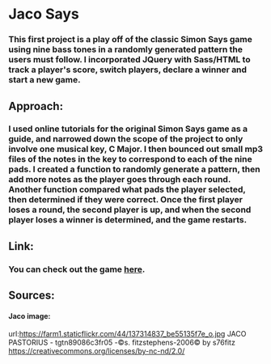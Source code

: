 # Jaco Says
### This first project is a play off of the classic Simon Says game using nine bass tones in a randomly generated pattern the users must follow. I incorporated JQuery with Sass/HTML to track a player's score, switch players, declare a winner and start a new game.

## Approach:
### I used online tutorials for the original Simon Says game as a guide, and narrowed down the scope of the project to only involve one musical key, C Major. I then bounced out small mp3 files of the notes in the key to correspond to each of the nine pads. I created a function to randomly generate a pattern, then add more notes as the player goes through each round. Another function compared what pads the player selected, then determined if they were correct. Once the first player loses a round, the second player is up, and when the second player loses a winner is determined, and the game restarts.

## Link:
### You can check out the game [here](http://upholsterer-subroutine-57531.bitballoon.com/).

## Sources:
#### Jaco image:
url:https://farm1.staticflickr.com/44/137314837_be55135f7e_o.jpg
JACO PASTORIUS - tgtn89086c3fr05 -©s. fitzstephens-2006© by s76fitz
https://creativecommons.org/licenses/by-nc-nd/2.0/
